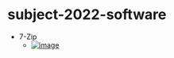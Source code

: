 # subject-2022-software
<style>
a {
  vertical-align: top!important;
}
</style>

- 7-Zip
  - [![image](https://user-images.githubusercontent.com/1501327/157354191-7317e851-5223-442d-93f5-4207d36b4ef4.png)](https://sevenzip.osdn.jp/)
